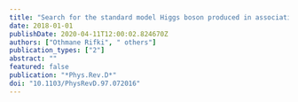 ```yaml
---
title: "Search for the standard model Higgs boson produced in association with top quarks and decaying into a $bbarb$ pair in $pp$ collisions at $sqrts$ = 13  TeV with the ATLAS detector"
date: 2018-01-01
publishDate: 2020-04-11T12:00:02.824670Z
authors: ["Othmane Rifki", " others"]
publication_types: ["2"]
abstract: ""
featured: false
publication: "*Phys.Rev.D*"
doi: "10.1103/PhysRevD.97.072016"
---
```


